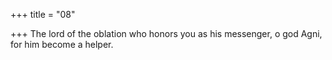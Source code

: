 +++
title = "08"

+++
The lord of the oblation who honors you as his messenger, o god Agni, for him become a helper.